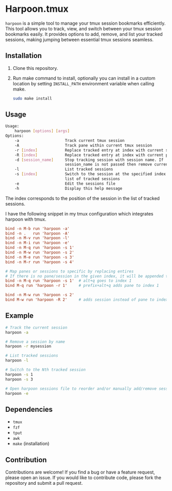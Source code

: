 # Harpoon.tmux

`harpoon` is a simple tool to manage your tmux session bookmarks
efficiently. This tool allows you to track, view, and switch between your tmux
session bookmarks easily. It provides options to add, remove, and list your
tracked sessions, making jumping between essential tmux sessions seamless.

## Installation

1. Clone this repository.
2. Run make command to install, optionally you can install in a custom location
by setting `INSTALL_PATH` environment variable when calling make.

   ```sh
   sudo make install
   ```

## Usage

```sh
Usage:
    harpoon [options] [args]
Options:
    -a                    Track current tmux session
    -A                    Track pane within current tmux session
    -r [index]            Replace tracked entry at index with current session
    -R [index]            Replace tracked entry at index with current pane within session
    -d [session_name]     Stop tracking session with session name. If
                          session_name is not passed then remove current session
    -l                    List tracked sessions
    -s [index]            Switch to the session at the specified index in the
                          list of tracked sessions
    -e                    Edit the sessions file
    -h                    Display this help message
```

The index corresponds to the position of the session in the list of tracked sessions.

I have the following snippet in my tmux configuration which integrates harpoon
with tmux.

```conf
bind -n M-b run 'harpoon -a'
bind -n .   run 'harpoon -A'
bind -n M-v run 'harpoon -l'
bind -n M-i run 'harpoon -e'
bind -n M-q run 'harpoon -s 1'
bind -n M-w run 'harpoon -s 2'
bind -n M-e run 'harpoon -s 3'
bind -n M-r run 'harpoon -s 4'

# Map panes or sessions to specific by replacing entires
# If there is no pane/session in the given index, it will be appended to the list instead.
bind -n M-q run 'harpoon -s 1'  # alt+q goes to index 1
bind M-q run 'harpoon -r 1'     # prefix+alt+q adds pane to index 1

bind -n M-w run 'harpoon -s 2'  
bind M-w run 'harpoon -R 2'     # adds session instead of pane to index 2
```

## Example

```sh
# Track the current session
harpoon -a

# Remove a session by name
harpoon -r mysession

# List tracked sessions
harpoon -l

# Switch to the Nth tracked session
harpoon -s 1
harpoon -s 3

# Open harpoon sessions file to reorder and/or manually add/remove session entries
harpoon -e
```

## Dependencies

- `tmux`
- `fzf`
- `tput`
- `awk`
- `make` (installation)

## Contribution

Contributions are welcome! If you find a bug or have a feature request, please
open an issue. If you would like to contribute code, please fork the repository
and submit a pull request.
